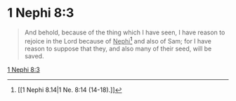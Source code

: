 # 1 Nephi 8:3

> And behold, because of the thing which I have seen, I have reason to rejoice in the Lord because of <u>Nephi</u>[^a] and also of Sam; for I have reason to suppose that they, and also many of their seed, will be saved.

[1 Nephi 8:3](https://www.churchofjesuschrist.org/study/scriptures/bofm/1-ne/8?lang=eng&id=p3#p3)


[^a]: [[1 Nephi 8.14|1 Ne. 8:14 (14-18).]]
